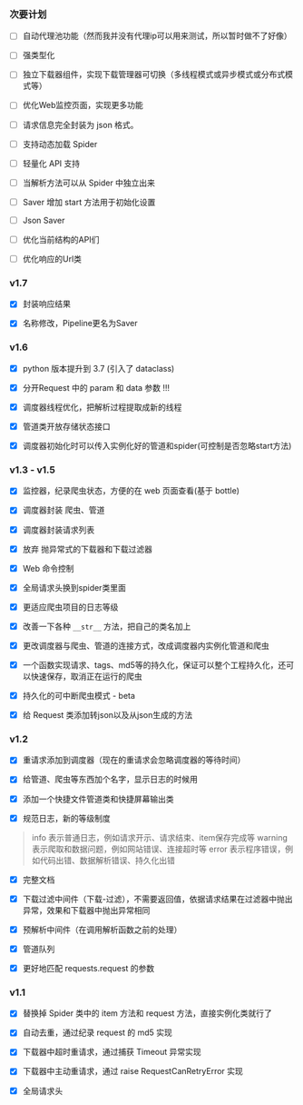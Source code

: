 ### 次要计划

- [ ] 自动代理池功能（然而我并没有代理ip可以用来测试，所以暂时做不了好像）

- [ ] 强类型化

- [ ] 独立下载器组件，实现下载管理器可切换（多线程模式或异步模式或分布式模式等）

- [ ] 优化Web监控页面，实现更多功能

- [ ] 请求信息完全封装为 json 格式。

- [ ] 支持动态加载 Spider

- [ ] 轻量化 API 支持

- [ ] 当解析方法可以从 Spider 中独立出来

- [ ] Saver 增加 start 方法用于初始化设置

- [ ] Json Saver

- [ ] 优化当前结构的API们

- [ ] 优化响应的Url类

### v1.7

- [x] 封装响应结果

- [x] 名称修改，Pipeline更名为Saver

### v1.6

- [x] python 版本提升到 3.7 (引入了 dataclass)

- [x] 分开Request 中的 param 和 data 参数 !!!

- [X] 调度器线程优化，把解析过程提取成新的线程

- [x] 管道类开放存储状态接口

- [x] 调度器初始化时可以传入实例化好的管道和spider(可控制是否忽略start方法)

### v1.3 - v1.5

- [x] 监控器，纪录爬虫状态，方便的在 web 页面查看(基于 bottle)

- [x] 调度器封装 爬虫、管道

- [x] 调度器封装请求列表

- [x] 放弃 抛异常式的下载器和下载过滤器

- [x] Web 命令控制

- [x] 全局请求头换到spider类里面

- [x] 更适应爬虫项目的日志等级

- [x] 改善一下各种 `__str__` 方法，把自己的类名加上

- [x] 更改调度器与爬虫、管道的连接方式，改成调度器内实例化管道和爬虫

- [x] 一个函数实现请求、tags、md5等的持久化，保证可以整个工程持久化，还可以快速保存，取消正在运行的爬虫

- [x] 持久化的可中断爬虫模式 - beta

- [x] 给 Request 类添加转json以及从json生成的方法

### v1.2

- [x] 重请求添加到调度器（现在的重请求会忽略调度器的等待时间）

- [x] 给管道、爬虫等东西加个名字，显示日志的时候用

- [x] 添加一个快捷文件管道类和快捷屏幕输出类

- [x] 规范日志，新的等级制度

> info 表示普通日志，例如请求开示、请求结束、item保存完成等
> warning 表示爬取和数据问题，例如网站错误、连接超时等
> error 表示程序错误，例如代码出错、数据解析错误、持久化出错

- [x] 完整文档

- [x] 下载过滤中间件（下载-过滤），不需要返回值，依据请求结果在过滤器中抛出异常，效果和下载器中抛出异常相同

- [x] 预解析中间件（在调用解析函数之前的处理）

- [x] 管道队列

- [x] 更好地匹配 requests.request 的参数

### v1.1

- [x] 替换掉 Spider 类中的 item 方法和 request 方法，直接实例化类就行了

- [x] 自动去重，通过纪录 request 的 md5 实现

- [x] 下载器中超时重请求，通过捕获 Timeout 异常实现

- [x] 下载器中主动重请求，通过 raise RequestCanRetryError 实现

- [x] 全局请求头
